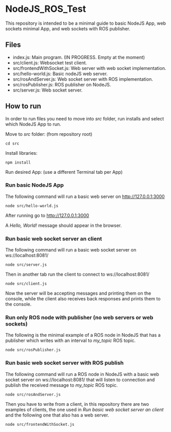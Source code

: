 # NodeJS_ROS_Test
This repository is intended to be a minimal guide to basic NodeJS App, web sockets minimal App, and web sockets with ROS publisher.

## Files
- index.js: Main program. (IN PROGRESS. Empty at the moment)
- src/client.js: Websocket test client.
- src/frontendWithSocket.js: Web server with web socket implementation.
- src/hello-world.js: Basic nodeJS web server.
- src/rosAndServer.js: Web socket server with ROS implementation.
- src/rosPublisher.js: ROS publisher on NodeJS.
- src/server.js: Web socket server.

## How to run

In order to run files you need to move into _src_ folder, run installs and select which NodeJS App to run.

Move to _src_ folder: (from repository root)
```
cd src
```

Install libraries:
```
npm install
```

Run desired App: (use a different Terminal tab per App)

### Run basic NodeJS App
The following command will run a basic web server on http://127.0.0.1:3000
```
node src/hello-world.js
```
After running go to http://127.0.0.1:3000

A _Hello, World!_ message should appear in the browser.

### Run basic web socket server an client
The following command will run a basic web socket server on ws://localhost:8081/
```
node src/server.js
```

Then in another tab run the client to connect to ws://localhost:8081/
```
node src/client.js
```

Now the server will be accepting messages and printing them on the console, while the client also receives back responses and prints them to the console.

### Run only ROS node with publisher (no web servers or web sockets)
The following is the minimal example of a ROS node in NodeJS that has a publisher which writes with an interval to _my\_topic_ ROS topic.
```
node src/rosPublisher.js
```

### Run basic web socket server with ROS publish
The following command will run a ROS node in NodeJS with a basic web socket server on ws://localhost:8081/ that will listen to connection and publish the received message to _my\_topic_ ROS topic.
```
node src/rosAndServer.js
```

Then you have to write from a client, in this repository there are two examples of clients, the one used in *Run basic web socket server an client* and the following one that also has a web server.
```
node src/frontendWithSocket.js
```
